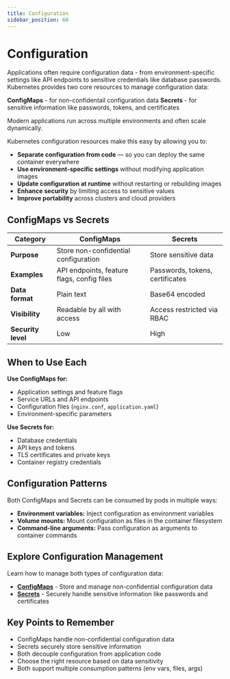 ```yaml
---
title: Configuration
sidebar_position: 60
---
```


# Configuration

Applications often require configuration data - from environment-specific settings like API endpoints to sensitive credentials like database passwords. Kubernetes provides two core resources to manage configuration data:

**ConfigMaps** - for non-confidentail configuration data
**Secrets** - for sensitive information like passwords, tokens, and certificates

Modern applications run across multiple environments and often scale dynamically.

Kubernetes configuration resources make this easy by allowing you to:
- **Separate configuration from code** — so you can deploy the same container everywhere
- **Use environment-specific settings** without modifying application images
- **Update configuration at runtime** without restarting or rebuilding images
- **Enhance security** by limiting access to sensitive values
- **Improve portability** across clusters and cloud providers

## ConfigMaps vs Secrets

| Category           | ConfigMaps                                 | Secrets                                       |
| ------------------ | ------------------------------------------ | --------------------------------------------- |
| **Purpose**        | Store non-confidential configuration       | Store sensitive data                          |
| **Examples**       | API endpoints, feature flags, config files | Passwords, tokens, certificates               |
| **Data format**    | Plain text                                 | Base64 encoded |
| **Visibility**     | Readable by all with access                | Access restricted via RBAC                    |
| **Security level** | Low                                        | High                                          |

## When to Use Each

**Use ConfigMaps for:**
- Application settings and feature flags
- Service URLs and API endpoints
- Configuration files (`nginx.conf`, `application.yaml`)
- Environment-specific parameters

**Use Secrets for:**
- Database credentials
- API keys and tokens
- TLS certificates and private keys
- Container registry credentials

## Configuration Patterns

Both ConfigMaps and Secrets can be consumed by pods in multiple ways:

- **Environment variables:** Inject configuration as environment variables
- **Volume mounts:** Mount configuration as files in the container filesystem
- **Command-line arguments:** Pass configuration as arguments to container commands

## Explore Configuration Management

Learn how to manage both types of configuration data:

- **[ConfigMaps](./configmaps)** - Store and manage non-confidential configuration data
- **[Secrets](./secrets)** - Securely handle sensitive information like passwords and certificates

## Key Points to Remember

* ConfigMaps handle non-confidential configuration data
* Secrets securely store sensitive information
* Both decouple configuration from application code
* Choose the right resource based on data sensitivity
* Both support multiple consumption patterns (env vars, files, args)